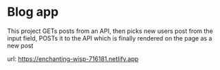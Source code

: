 # Blog app
 This project GETs posts from an API, then picks new users post from the input field, POSTs it to the API which is finally rendered on the page as a new post

 url: https://enchanting-wisp-716181.netlify.app